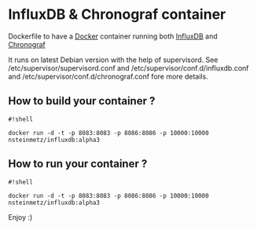 # InfluxDB & Chronograf container #

Dockerfile to have a [Docker](https://www.docker.com) container running both [InfluxDB](https://influxdb.com) and [Chronograf](https://influxdb.com/chronograf/index.html)

It runs on latest Debian version with the help of supervisord. See /etc/supervisor/supervisord.conf and /etc/supervisor/conf.d/influxdb.conf and /etc/supervisor/conf.d/chronograf.conf fore more details.

## How to build your container ? ##

```
#!shell

docker run -d -t -p 8083:8083 -p 8086:8086 -p 10000:10000  nsteinmetz/influxdb:alpha3

```

## How to run your container ? ##

```
#!shell

docker run -d -t -p 8083:8083 -p 8086:8086 -p 10000:10000  nsteinmetz/influxdb:alpha3

```

Enjoy :)